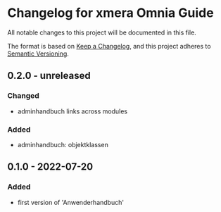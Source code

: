 # Changelog for xmera Omnia Guide

All notable changes to this project will be documented in this file.

The format is based on [Keep a Changelog](https://keepachangelog.com/en/1.0.0/),
and this project adheres to [Semantic Versioning](https://semver.org/spec/v2.0.0.html).

## 0.2.0 - unreleased

### Changed

* adminhandbuch links across modules

### Added

* adminhandbuch: objektklassen

## 0.1.0 - 2022-07-20

### Added

* first version of 'Anwenderhandbuch'
